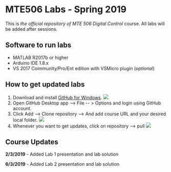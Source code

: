 # MTE506 Labs - Spring 2019

This is *the official repository of MTE 506 Digital Control* course. All labs will be added after sessions.

## Software to run labs

 - MATLAB R2017b or higher
 - Arduino IDE 1.8.x
 - VS 2017 Coimmunity/Pro/Ent edition with VSMicro plugin (*optional*)

## How to get updated labs

 

 1. Download and install [GitHub for Windows](https://desktop.github.com/).
 ![](https://github.com/wbadry/MTE405/blob/master/images/GitHub%20For%20Windows%20Desktop.png)
 2. Open GitHub Desktop app --> File -- > Options and login using GitHub account.
 3. Click Add --> Clone repository --> And add course URL and your desired local folder.
 ![](https://github.com/wbadry/MTE405/blob/master/images/Clone%20Github.png)
4. Whenever you want to get updates, click on repository --> pull
![](https://github.com/wbadry/MTE405/blob/master/images/Pull%20update.png)


## Course Updates
**2/3/2019** - Added Lab 1 presentation and lab solution

**6/3/2019** - Added Lab 2 presentation and lab solution
